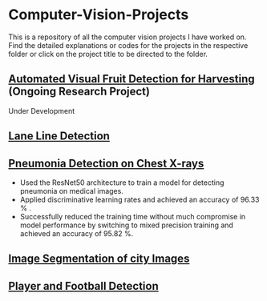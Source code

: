 # Computer-Vision-Projects

This is a repository of all the computer vision projects I have worked on. Find the detailed explanations or codes for the projects in the respective folder or click on the project title to be directed to the folder.

## [Automated Visual Fruit Detection for Harvesting](https://github.com/ritvik02/Computer-Vision-Projects/tree/main/automated%20visual%20fruit%20detection%20for%20harvesting)   (Ongoing Research Project)
Under Development


## [Lane Line Detection](https://github.com/ritvik02/Computer-Vision-Projects/tree/main/Lane%20Line%20Detection)


## [Pneumonia Detection on Chest X-rays](https://github.com/ritvik02/Computer-Vision-Projects/tree/main/Pneumonia%20Detection%20on%20Chest%20X-rays)
-	Used the ResNet50 architecture to train a model for detecting pneumonia on medical images.
-	Applied discriminative learning rates and achieved an accuracy of 96.33 % .
-	Successfully reduced the training time without much compromise in model performance by switching to mixed 
precision training and achieved an accuracy of 95.82 %.


## [Image Segmentation of city Images](https://github.com/ritvik02/Computer-Vision-Projects/tree/main/Image%20Segmentation%20of%20City%20Images)


## [Player and Football Detection](https://github.com/ritvik02/Computer-Vision-Projects/tree/main/Player%20and%20Football%20Detection)
